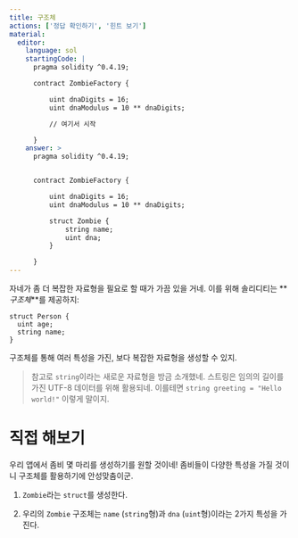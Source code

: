 ```yaml
---
title: 구조체
actions: ['정답 확인하기', '힌트 보기']
material:
  editor:
    language: sol
    startingCode: |
      pragma solidity ^0.4.19;

      contract ZombieFactory {

          uint dnaDigits = 16;
          uint dnaModulus = 10 ** dnaDigits;

          // 여기서 시작

      }
    answer: >
      pragma solidity ^0.4.19;


      contract ZombieFactory {

          uint dnaDigits = 16;
          uint dnaModulus = 10 ** dnaDigits;

          struct Zombie {
              string name;
              uint dna;
          }

      }
---
```


자네가 좀 더 복잡한 자료형을 필요로 할 때가 가끔 있을 거네. 이를 위해 솔리디티는 **_구조체_**를 제공하지:

```
struct Person {
  uint age;
  string name;
}

```

구조체를 통해 여러 특성을 가진, 보다 복잡한 자료형을 생성할 수 있지. 

> 참고로 `string`이라는 새로운 자료형을 방금 소개했네. 스트링은 임의의 길이를 가진 UTF-8 데이터를 위해 활용되네. 이를테면 `string greeting = "Hello world!"` 이렇게 말이지.

# 직접 해보기

우리 앱에서 좀비 몇 마리를 생성하기를 원할 것이네! 좀비들이 다양한 특성을 가질 것이니 구조체를 활용하기에 안성맞춤이군.

1. `Zombie`라는 `struct`를 생성한다.

2. 우리의 `Zombie` 구조체는 `name` (`string`형)과 `dna` (`uint`형)이라는 2가지 특성을 가진다.
